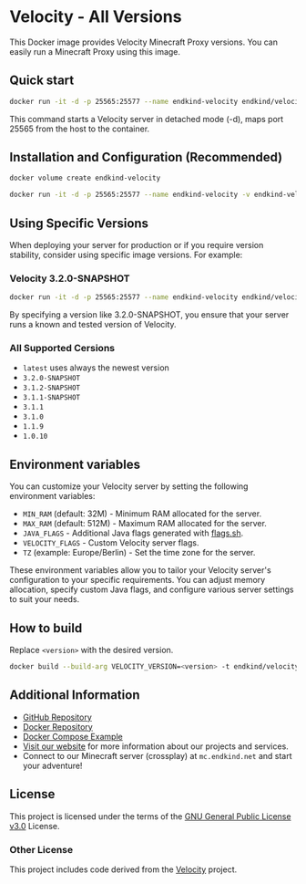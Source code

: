 # Velocity - All Versions

This Docker image provides Velocity Minecraft Proxy versions. You can easily run a Minecraft Proxy using this image.

## Quick start

```bash
docker run -it -d -p 25565:25577 --name endkind-velocity endkind/velocity:latest
```

This command starts a Velocity server in detached mode (-d), maps port 25565 from the host to the container.

## Installation and Configuration (Recommended)

```bash
docker volume create endkind-velocity

docker run -it -d -p 25565:25577 --name endkind-velocity -v endkind-velocity:/velocity --restart=always endkind/velocity:latest
```

## Using Specific Versions

When deploying your server for production or if you require version stability, consider using specific image versions. For example:

### Velocity 3.2.0-SNAPSHOT

```bash
docker run -it -d -p 25565:25577 --name endkind-velocity endkind/velocity:3.2.0-SNAPSHOT
```

By specifying a version like 3.2.0-SNAPSHOT, you ensure that your server runs a known and tested version of Velocity.

### All Supported Cersions

- `latest` uses always the newest version
- `3.2.0-SNAPSHOT`
- `3.1.2-SNAPSHOT`
- `3.1.1-SNAPSHOT`
- `3.1.1`
- `3.1.0`
- `1.1.9`
- `1.0.10`

## Environment variables

You can customize your Velocity server by setting the following environment variables:

- `MIN_RAM` (default: 32M) - Minimum RAM allocated for the server.
- `MAX_RAM` (default: 512M) - Maximum RAM allocated for the server.
- `JAVA_FLAGS` - Additional Java flags generated with [flags.sh](https://flags.sh/).
- `VELOCITY_FLAGS` - Custom Velocity server flags.
- `TZ` (example: Europe/Berlin) - Set the time zone for the server.

These environment variables allow you to tailor your Velocity server's configuration to your specific requirements. You can adjust memory allocation, specify custom Java flags, and configure various server settings to suit your needs.

## How to build

Replace `<version>` with the desired version.

```bash
docker build --build-arg VELOCITY_VERSION=<version> -t endkind/velocity:<version> .
```

## Additional Information

- [GitHub Repository](https://github.com/Endkind/velocity)
- [Docker Repository](https://hub.docker.com/r/endkind/velocity)
- [Docker Compose Example](https://github.com/Endkind/velocity/blob/main/docker-compose.yml)
- [Visit our website](https://www.endkind.net) for more information about our projects and services.
- Connect to our Minecraft server (crossplay) at `mc.endkind.net` and start your adventure!

## License

This project is licensed under the terms of the [GNU General Public License v3.0](https://choosealicense.com/licenses/gpl-3.0/) License.

### Other License

This project includes code derived from the [Velocity](https://github.com/PaperMC/Velocity) project.
